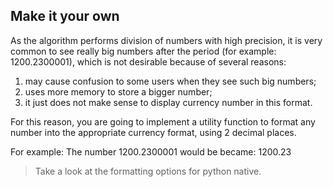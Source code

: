 ## Make it your own

As the algorithm performs division of numbers with high precision, it is very common to see really big numbers after the period (for example: 1200.2300001), which is not desirable because of several reasons:

1. may cause confusion to some users when they see such big numbers;
2. uses more memory to store a bigger number;
3. it just does not make sense to display currency number in this format.

For this reason, you are going to implement a utility function to format any number into the appropriate currency format, using 2 decimal places.

For example:
The number 1200.2300001 would be became: 1200.23

> Take a look at the formatting options for python native.
